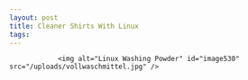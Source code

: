 ```yaml
---
layout: post
title: Cleaner Shirts With Linux
tags:
---
```



                <img alt="Linux Washing Powder" id="image530" src="/uploads/vollwaschmittel.jpg" />
